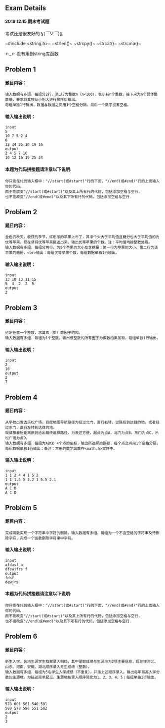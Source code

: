 ## Exam Details
#### 2019.12.15 期末考试题
考试还是很友好的 §(*￣▽￣*)§

~#include <string.h>~ ~strlen()~ ~strcpy()~ ~strcat()~ ~strcmp()~

←_← 没有用到string库函数

## Problem 1
#### 题目内容：
    输入数据有多组，每组分2行，第1行为整数n（n<100），表示有n个整数，接下来为n个具体整数值，要求将其按从小到大进行排序后输出。
    每组单独1行输出，数据与数据之间用1个空格分隔，最后一个数字没有空格。
#### 输入输出说明：
    input
    5
    10 7 5 2 4
    6
    12 34 25 10 19 16
    output
    2 4 5 7 10
    10 12 16 19 25 34
#### 本题为代码拼接题请注意以下说明:
    你只能在代码输入框中："//start(或#start)"行的下面，"//end(或#end)"行的上面输入你的代码，
    而不能改变"//start(或#start)"以及其上所有行的代码，包括添加空格与空行，
    也不能改变"//end(或#end)"以及其下所有行的代码，包括添加空格与空行．

## Problem 2
#### 题目内容：
    金色的秋天，收获的季节，红彤彤的苹果上市了，其中个头大于平均值且糖分也大于平均值的为优等苹果，现在请将优等苹果挑选出来。输出优等苹果的个数。注：平均值均按整数处理。
    输入数据有多组，每组分两行，为5个苹果的大小及含糖量；第一行为苹果的大小，第二行为该苹果的糖份，<br>输出：每组优等苹果个数，每组数据单独1行输出。
#### 输入输出说明：
    input
    13 10 13 11 15 
    5  4  2  2  5
    output
    2

## Problem 3
#### 题目内容：
    给定任意一个整数，求其素（质）数因子的和。
    输入数据有多组，每组为1个整数，输出该整数的所有因子为素数的累加和，每组单独1行输出。
#### 输入输出说明：
    input
    2
    10
    output
    2
    7

## Problem 4
#### 题目内容：
    从学校出发去乐松广场，百度地图导航路径为经过北门，直行右转，过路后到达目的地，或者经过东门，直行左转到达目的地。
    现请按最短距离原则给出最终选择路径。为表述方便，起点为点A，北门为点B，东门为点C，乐松广场为点D。
    输入数据有多组，每组为ABCD 4个点的坐标，输出所选择的路径，每个点之间用1个空格分隔，每组数据单独1行输出；备注：常用的数学函数在<math.h>文件中。
#### 输入输出说明：
    input
    1 1 2 4 4 1 5 2
    1 1 1.5 5 3.2 1 5.5 2.1 
    output
    A C D
    A C D

## Problem 5
#### 题目内容：
    完成函数实现一个字符串中字符的删除。输入数据有多组，每组为一个不含空格的字符串及待删除字符，完成一个函数删除字符串中字符。
#### 输入输出说明：
    input
    afdasf a
    dfewjfrs f
    output
    fdsf
    dewjrs
#### 本题为代码拼接题请注意以下说明:
    你只能在代码输入框中："//start(或#start)"行的下面，"//end(或#end)"行的上面输入你的代码，
    而不能改变"//start(或#start)"以及其上所有行的代码，包括添加空格与空行，
    也不能改变"//end(或#end)"以及其下所有行的代码，包括添加空格与空行．

## Problem 6
#### 题目内容：
    新生入学，各地生源学生档案录入归档，其中录取成绩与生源地为2项主要信息，现在按河北、山东、河南、安徽、湖北顺序录入考生成绩（整数）。
    输入数据有多组，每组为5名学生入学成绩（不重复），并按上述顺序录入。输出每年最高入学分数的生源地，为描述简单起见，生源地按录入顺序简化为1、2、3、4、5；每组单独1行输出。
#### 输入输出说明：
    input
    578 601 561 540 581
    580 578 590 551 582
    output
    2
    3
